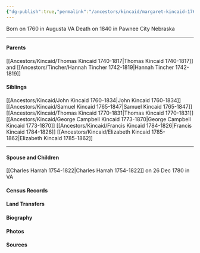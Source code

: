 ```yaml
---
{"dg-publish":true,"permalink":"/ancestors/kincaid/margaret-kincaid-1760-1840/","tags":["Margaret-Kincaid"]}
---
```


Born on  1760 in Augusta VA
Death on 1840 in Pawnee City Nebraska

---
#### Parents

[[Ancestors/Kincaid/Thomas Kincaid 1740-1817\|Thomas Kincaid 1740-1817]] and [[Ancestors/Tincher/Hannah Tincher 1742-1819\|Hannah Tincher 1742-1819]]
#### Siblings
[[Ancestors/Kincaid/John Kincaid 1760-1834\|John Kincaid 1760-1834]]
[[Ancestors/Kincaid/Samuel Kincaid 1765-1847\|Samuel Kincaid 1765-1847]]
[[Ancestors/Kincaid/Thomas Kincaid 1770-1831\|Thomas Kincaid 1770-1831]]
[[Ancestors/Kincaid/George Campbell Kincaid 1773-1870\|George Campbell Kincaid 1773-1870]]
[[Ancestors/Kincaid/Francis Kincaid 1784-1826\|Francis Kincaid 1784-1826]]
[[Ancestors/Kincaid/Elizabeth Kincaid 1785-1862\|Elizabeth Kincaid 1785-1862]]

---
#### Spouse and Children
[[Charles Harrah 1754-1822\|Charles Harrah 1754-1822]] on 26 Dec 1780 in VA
<!-- Link to child -->

#### Census Records

#### Land Transfers

#### Biography

#### Photos

#### Sources

